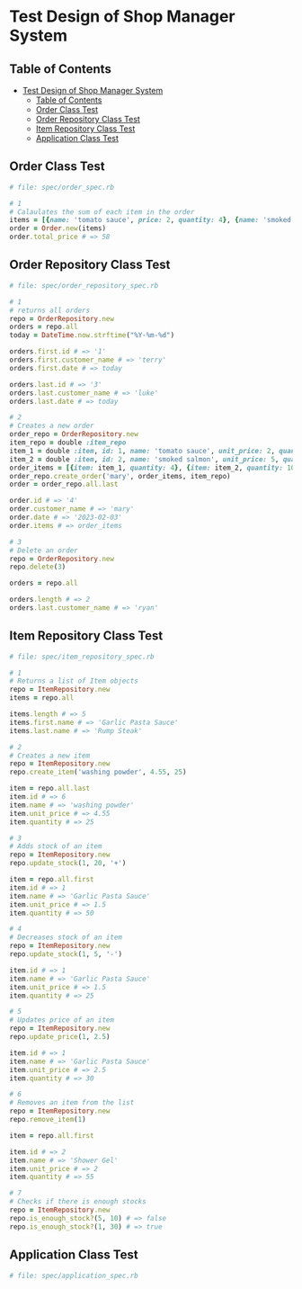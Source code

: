 # Test Design of Shop Manager System

## Table of Contents

- [Test Design of Shop Manager System](#test-design-of-shop-manager-system)
  - [Table of Contents](#table-of-contents)
  - [Order Class Test](#order-class-test)
  - [Order Repository Class Test](#order-repository-class-test)
  - [Item Repository Class Test](#item-repository-class-test)
  - [Application Class Test](#application-class-test)

## Order Class Test

```ruby
# file: spec/order_spec.rb

# 1
# Calaulates the sum of each item in the order
items = [{name: 'tomato sauce', price: 2, quantity: 4}, {name: 'smoked salmon', price: 5, quantity: 10}]
order = Order.new(items)
order.total_price # => 58

```

## Order Repository Class Test

```ruby
# file: spec/order_repository_spec.rb

# 1
# returns all orders
repo = OrderRepository.new
orders = repo.all
today = DateTime.now.strftime("%Y-%m-%d")

orders.first.id # => '1'
orders.first.customer_name # => 'terry'
orders.first.date # => today

orders.last.id # => '3'
orders.last.customer_name # => 'luke'
orders.last.date # => today

# 2
# Creates a new order
order_repo = OrderRepository.new
item_repo = double :item_repo
item_1 = double :item, id: 1, name: 'tomato sauce', unit_price: 2, quantity: 10
item_2 = double :item, id: 2, name: 'smoked salmon', unit_price: 5, quantity: 25
order_items = [{item: item_1, quantity: 4}, {item: item_2, quantity: 10}]
order_repo.create_order('mary', order_items, item_repo)
order = order_repo.all.last

order.id # => '4'
order.customer_name # => 'mary'
order.date # => '2023-02-03'
order.items # => order_items

# 3
# Delete an order
repo = OrderRepository.new
repo.delete(3)

orders = repo.all

orders.length # => 2
orders.last.customer_name # => 'ryan'

```

## Item Repository Class Test

```ruby
# file: spec/item_repository_spec.rb

# 1
# Returns a list of Item objects
repo = ItemRepository.new
items = repo.all

items.length # => 5
items.first.name # => 'Garlic Pasta Sauce'
items.last.name # => 'Rump Steak'

# 2
# Creates a new item
repo = ItemRepository.new
repo.create_item('washing powder', 4.55, 25)

item = repo.all.last
item.id # => 6
item.name # => 'washing powder'
item.unit_price # => 4.55
item.quantity # => 25

# 3
# Adds stock of an item
repo = ItemRepository.new
repo.update_stock(1, 20, '+')

item = repo.all.first
item.id # => 1
item.name # => 'Garlic Pasta Sauce'
item.unit_price # => 1.5
item.quantity # => 50

# 4
# Decreases stock of an item
repo = ItemRepository.new
repo.update_stock(1, 5, '-')

item.id # => 1
item.name # => 'Garlic Pasta Sauce'
item.unit_price # => 1.5
item.quantity # => 25

# 5
# Updates price of an item
repo = ItemRepository.new
repo.update_price(1, 2.5)

item.id # => 1
item.name # => 'Garlic Pasta Sauce'
item.unit_price # => 2.5
item.quantity # => 30

# 6
# Removes an item from the list
repo = ItemRepository.new
repo.remove_item(1)

item = repo.all.first

item.id # => 2
item.name # => 'Shower Gel'
item.unit_price # => 2
item.quantity # => 55

# 7
# Checks if there is enough stocks
repo = ItemRepository.new
repo.is_enough_stock?(5, 10) # => false
repo.is_enough_stock?(1, 30) # => true

```

## Application Class Test

```ruby
# file: spec/application_spec.rb



```

